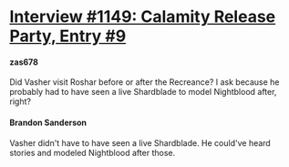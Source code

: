 # [Interview #1149: Calamity Release Party, Entry #9](https://www.theoryland.com/intvmain.php?i=1149#9)

#### zas678

Did Vasher visit Roshar before or after the Recreance? I ask because he probably had to have seen a live Shardblade to model Nightblood after, right?

#### Brandon Sanderson

Vasher didn't have to have seen a live Shardblade. He could've heard stories and modeled Nightblood after those.

